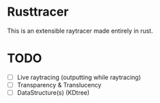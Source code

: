 # Rusttracer

This is an extensible raytracer made entirely in rust.


# TODO

* [ ] Live raytracing (outputting while raytracing)
* [ ] Transparency & Translucency
* [ ] DataStructure(s) (KDtree)